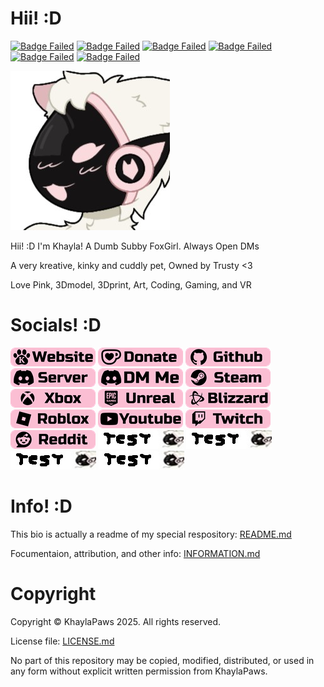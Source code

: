 # Hii! :D
<!-- Info Badges: -->
[![Badge Failed](https://badgen.net/badge/Female/She%2FHer%2FHers/?color=pink)](https://github.com/KhaylaPaws)
[![Badge Failed](https://badgen.net/badge/Owner/Trusty/?color=pink)](https://github.com/KhaylaPaws)
[![Badge Failed](https://badgen.net/badge/163cm/5'4"/?color=pink)](https://github.com/KhaylaPaws)
[![Badge Failed](https://badgen.net/badge/52kg/114lb/?color=pink)](https://github.com/KhaylaPaws)
[![Badge Failed](https://badgen.net/badge/Color/%23FBBED3/?color=pink)](https://github.com/KhaylaPaws)
[![Badge Failed](https://badgen.net/badge/Birthday/Oct%2010%202004/?color=pink)](https://github.com/KhaylaPaws)
<!-- Layout: (Pronouns) | (owner) | (height and weight) | (favorite color) | (Birthday) | (status) -->
<!-- Badges: She/Her/Hers | Public Property | 163cm/5'4" 52kg/114lb | Pink/White | Oct 10 2004 | Bleh -->

<!-- Image -->
![Image Failed to Load](./assets/profile.jpeg)

<!-- Bios (However many lines fit) -->
Hii! :D I'm Khayla! A Dumb Subby FoxGirl. Always Open DMs

A very kreative, kinky and cuddly pet, Owned by Trusty <3

Love Pink, 3Dmodel, 3Dprint, Art, Coding, Gaming, and VR
<!-- Primary Greeting, 57/60 57/60 -->
<!-- Primary Bio 58/60 115/120 -->
<!-- Secondary bios, 57/60 172/180 -->

<!-- Trait List --> <!-- Submissive/Obedient/KnotPocket/CuddleSlut -->
<!-- Kink List -->

# Socials! :D
<!-- Social Links -->
[![Image Failed to Load](./assets/Socials_website.png?v=1.4)](https://khaylapaws.me)
[![Image Failed to Load](./assets/Socials_kofi.png?v=1.4)](https://ko-fi.com/khaylapaws)
[![Image Failed to Load](./assets/Socials_github.png?v=1.4)](https://github.com/KhaylaPaws)
[![Image Failed to Load](./assets/Socials_discordserver.png?v=1.4)](https://discord.com/invite/RHbhhmF8An)
[![Image Failed to Load](./assets/Socials_discordme.png?v=1.4)](http://discord.com/users/1367264632841961533)
[![Image Failed to Load](./assets/Socials_steam.png?v=1.4)](https://steamcommunity.com/id/khaylapaws)
[![Image Failed to Load](./assets/Socials_xbox.png?v=1.4)](https://www.xbox.com/play/user/KhaylaPaws)
[![Image Failed to Load](./assets/Socials_unreal.png?v=1.4)](https://epicgames.com/u/b84cb591504d43bfbc8d909ab30fa0e9)
[![Image Failed to Load](./assets/Socials_blizzard.png?v=1.4)](https://www.overbuff.com/players/KhaylaPaws-1652)
[![Image Failed to Load](./assets/Socials_roblox.png?v=1.4)](https://www.roblox.com/users/8496405137/profile)
[![Image Failed to Load](./assets/Socials_youtube.png?=v1.4)](https://www.youtube.com/@KhaylaPaws)
[![Image Failed to Load](./assets/Socials_twitch.png?v=1.4)](https://www.twitch.tv/khaylapaws)
[![Image Failed to Load](./assets/Socials_reddit.png?v=1.4)](https://www.reddit.com/user/KhaylaPaws)
[![Image Failed to Load](./assets/icontest.jpeg)](https://github.com/KhaylaPaws)
[![Image Failed to Load](./assets/icontest.jpeg)](https://github.com/KhaylaPaws)
[![Image Failed to Load](./assets/icontest.jpeg)](https://github.com/KhaylaPaws)
[![Image Failed to Load](./assets/icontest.jpeg)](https://github.com/KhaylaPaws)

<!--
<a href="https://github.com/KhaylaPaws">
  <img src="https://img.shields.io/static/v1?label=&message=GitHub&color=fbbed3&logo=github&logoColor=black&style=flat" style="transform: scale(1.5); transform-origin: top left;">
</a>
-->

# Info! :D
This bio is actually a readme of my special respository: [README.md](https://github.com/KhaylaPaws/KhaylaPaws/blob/main/README.md)

Focumentaion, attribution, and other info: [INFORMATION.md](https://github.com/KhaylaPaws/KhaylaPaws/blob/main/INFORMATION.md)

# Copyright

Copyright © KhaylaPaws 2025. All rights reserved.

License file: [LICENSE.md](https://github.com/KhaylaPaws/KhaylaPaws/blob/main/LICENSE.md)

No part of this repository may be copied, modified, distributed, or used in any form without explicit written permission from KhaylaPaws.

